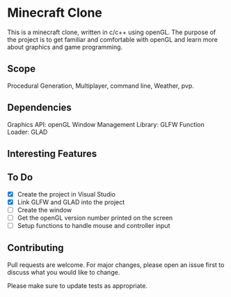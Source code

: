 # Minecraft Clone

This is a minecraft clone, written in c/c++ using openGL. The purpose of the project is to get familiar and comfortable with openGL and learn more about graphics and game programming.

## Scope

Procedural Generation, Multiplayer, command line, Weather, pvp.

## Dependencies

Graphics API: openGL
Window Management Library: GLFW
Function Loader: GLAD

## Interesting Features


## To Do

- [X] Create the project in Visual Studio
- [X] Link GLFW and GLAD into the project
- [ ] Create the window
- [ ] Get the openGL version number printed on the screen
- [ ] Setup functions to handle mouse and controller input

## Contributing

Pull requests are welcome. For major changes, please open an issue first to discuss what you would like to change.

Please make sure to update tests as appropriate.
